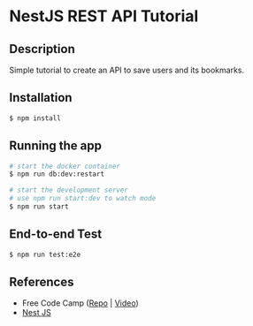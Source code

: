 # NestJS REST API Tutorial

## Description
Simple tutorial to create an API to save users and its bookmarks.

## Installation

```bash
$ npm install
```

## Running the app

```bash
# start the docker container
$ npm run db:dev:restart

# start the development server
# use npm run start:dev to watch mode
$ npm run start
```

## End-to-end Test

```bash
$ npm run test:e2e
```

## References

- Free Code Camp ([Repo](https://github.com/vladwulf/nestjs-api-tutorial) | [Video](https://youtu.be/GHTA143_b-s))
- [Nest JS](https://github.com/nestjs/nest)
